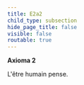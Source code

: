 ```yaml
---
title: E2a2
child_type: subsection
hide_page_title: false
visible: false
routable: true
---
```


**Axioma 2**

L'être humain pense.
